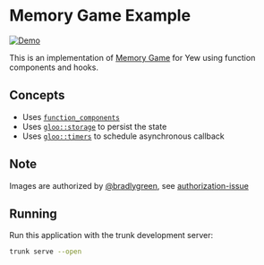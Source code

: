 # Memory Game Example

[![Demo](https://img.shields.io/website?label=demo&url=https%3A%2F%2Fexamples.yew.rs%2Ffunction_memory_game)](https://examples.yew.rs/function_memory_game)

This is an implementation of [Memory Game](https://github.com/bradlygreen/Memory-Game) for Yew using function components and hooks.

## Concepts

- Uses [`function_components`](https://yew.rs/docs/next/concepts/function-components)
- Uses [`gloo::storage`](https://docs.rs/gloo-storage/0.2.0/gloo_storage/index.html) to persist the state
- Uses [`gloo::timers`](https://docs.rs/gloo-timers/0.2.2/gloo_timers/index.html) to schedule asynchronous callback

## Note

Images are authorized by [@bradlygreen](https://github.com/bradlygreen), see [authorization-issue](https://github.com/bradlygreen/Memory-Game/issues/6)

## Running

Run this application with the trunk development server:

```bash
trunk serve --open
```